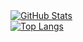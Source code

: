 <!--- - 👋 Hi, I’m @CO2mega
- 👀 I’m interested in ...
- 🌱 I’m currently learning ...
- 💞️ I’m looking to collaborate on ...
- 📫 How to reach me ...
- 😄 Pronouns: ...
- ⚡ Fun fact: ... --->
<a href="https://github.com/CO2mega">
  <img align="center" alt="GitHub Stats" src="https://github-readme-stats.vercel.app/api?username=CO2mega&show_icons=true&include_all_commits=true" />
</a>
<br>
<a href="https://github.com/CO2mega">
  <img align="center" alt="Top Langs" src="https://github-readme-stats.vercel.app/api/top-langs/?username=CO2mega&layout=compact" />
</a>
<!---
CO2mega/CO2mega is a ✨ special ✨ repository because its `README.md` (this file) appears on your GitHub profile.
You can click the Preview link to take a look at your changes.
--->
